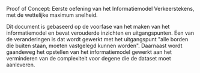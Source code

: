 Proof of Concept: Eerste oefening van het Informatiemodel Verkeerstekens, met de wettelijke maximum snelheid.

<aside class="note" title="Verouderd document">
Dit document is gebaseerd op de voorfase van het maken van het informatiemodel en bevat verouderde inzichten en uitgangspunten. Een van de veranderingen is dat wordt gewerkt met het uitgangspunt "alle borden die buiten staan, moeten vastgelegd kunnen worden".  Daarnaast wordt gaandeweg het opstellen van het informatiemodel gewerkt aan het verminderen van de complexiteit voor degene die de dataset moet aanleveren. 
</aside>